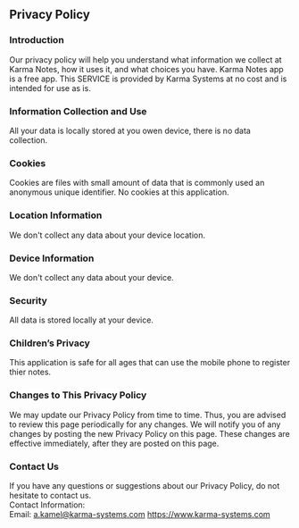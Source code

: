 Privacy Policy  
----------------

### Introduction  
Our privacy policy will help you understand what information we collect at Karma Notes, how it uses it, and what choices you have.
Karma Notes app is a free app. This SERVICE is provided by Karma Systems at no cost and is intended for use as is.

### Information Collection and Use  
All your data is locally stored at you owen device, there is no data collection. 

### Cookies  
Cookies are files with small amount of data that is commonly used an anonymous unique identifier. No cookies at this application.  

### Location Information  
We don't collect any data about your device location.  

### Device Information  
We don't collect any data about your device.  

### Security  
All data is stored locally at your device.  

### Children’s Privacy  
This application is safe for all ages that can use the mobile phone to register thier notes.

### Changes to This Privacy Policy  
We may update our Privacy Policy from time to time. Thus, you are advised to review this page periodically for any changes. We will notify you of any changes by posting the new Privacy Policy on this page. These changes are effective immediately, after they are posted on this page.  

### Contact Us  
If you have any questions or suggestions about our Privacy Policy, do not hesitate to contact us.  
Contact Information:  
Email: a.kamel@karma-systems.com
https://www.karma-systems.com
